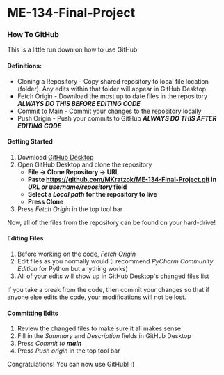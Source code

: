 # ME-134-Final-Project

<h3> How To GitHub</h3>

This is a little run down on how to use GitHub

#### Definitions:

* Cloning a Repository - Copy shared repository to local file location (folder). Any edits within that folder will appear in GitHub Desktop. 
* Fetch Origin - Download the most up to date files in the repository __*ALWAYS DO THIS BEFORE EDITING CODE*__
* Commit to Main - Commit your changes to the repository locally 
* Push Origin - Push your commits to GitHub __*ALWAYS DO THIS AFTER EDITING CODE*__

#### Getting Started 

1) Download [GitHub Desktop](https://desktop.github.com/)
2) Open GitHub Desktop and clone the repository 
    * __File -> Clone Repository -> URL__
    * __Paste https://github.com/MKratzok/ME-134-Final-Project.git in *URL or username/repository* field__
    * __Select a _Local path_ for the repository to live__
    * __Press Clone__
3) Press _Fetch Origin_ in the top tool bar

Now, all of the files from the repository can be found on your hard-drive!

#### Editing Files

1) Before working on the code, *Fetch Origin*
2) Edit files as you normally would (I recommend *PyCharm Community Edition* for Python but anything works)
3) All of your edits will show up in GitHub Desktop's changed files list

If you take a break from the code, then commit your changes so that if anyone else edits the code, your modifications will not be lost. 

#### Committing Edits

1) Review the changed files to make sure it all makes sense
2) Fill in the *Summary* and *Description* fields in GitHub Desktop
3) Press *Commit to __main__*
4) Press *Push origin* in the top tool bar

Congratulations! You can now use GitHub! :) 
